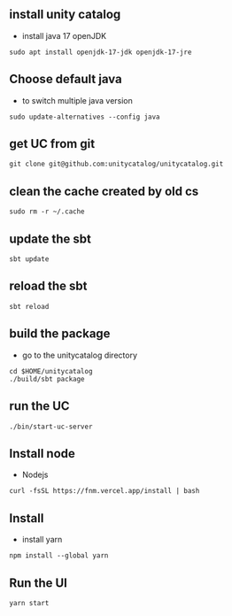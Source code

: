 ## install unity catalog 
- install java 17 openJDK
```
sudo apt install openjdk-17-jdk openjdk-17-jre
```

## Choose default java 
- to switch multiple java version 
``` 
sudo update-alternatives --config java
```
## get UC from git 
```
git clone git@github.com:unitycatalog/unitycatalog.git
```

## clean the cache created by old cs  
```
sudo rm -r ~/.cache
```

## update the sbt 
```
sbt update 
```

## reload the sbt 
```
sbt reload 
```

## build the package 
- go to the unitycatalog directory 
```
cd $HOME/unitycatalog
./build/sbt package
```
## run the UC 
```
./bin/start-uc-server
```

## Install node  
- Nodejs 
```
curl -fsSL https://fnm.vercel.app/install | bash
```

## Install 
- install yarn 
```
npm install --global yarn
```

## Run the UI 
```
yarn start
```
